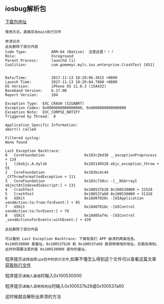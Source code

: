 ## iosbug解析包
[下载包地址](https://github.com/ZClee128/iosbug-/wiki)
```
使用方式，直接双击main执行文件
```
```oc
奔溃日志
此处删除了部分内容
Code Type:           ARM-64 (Native)  注意这里！！！
Role:                Foreground
Parent Process:      launchd [1]
Coalition:           com.gomemyc.mylc.ios.enterprise.CrashTest [651]


Date/Time:           2017-11-13 18:20:06.3615 +0800
Launch Time:         2017-11-13 18:20:04.7860 +0800
OS Version:          iPhone OS 11.0.3 (15A432)
Baseband Version:    6.17.00
Report Version:      104

Exception Type:  EXC_CRASH (SIGABRT)
Exception Codes: 0x0000000000000000, 0x0000000000000000
Exception Note:  EXC_CORPSE_NOTIFY
Triggered by Thread:  0

Application Specific Information:
abort() called

Filtered syslog:
None found

Last Exception Backtrace:
0   CoreFoundation                  0x183c2bd38 __exceptionPreprocess + 124
1   libobjc.A.dylib                 0x183140528 objc_exception_throw + 55
2   CoreFoundation                  0x183bc4c44 _CFThrowFormattedException + 111
3   CoreFoundation                  0x183c738cc -[__NSArrayI objectAtIndexedSubscript:] + 131
4   CrashTest                       0x100537b28 0x100530000 + 31528
5   CrashTest                       0x100537a60 0x100530000 + 31328
6   UIKit                           0x18d07020c -[UIApplication sendAction:to:from:forEvent:] + 95
7   UIKit                           0x18d07018c -[UIControl sendAction:to:forEvent:] + 79
8   UIKit                           0x18d05af4c -[UIControl _sendActionsForEvents:withEvent:] + 439

此处删除了部分内容
```
```
可以看到 Last Exception Backtrace: 下面有我们 APP 崩溃的两条信息。0x100530000 是基址，0x100537b28 和 0x100537a60 是调用堆栈的地址，后面会用到。
此时你需要注意的是 0x100530000 是你的基址，
```

程序提示`选择选择ipa包中的执行文件`,如果不懂怎么得到这个文件可以查看这篇文章[获取执行文件](https://blog.csdn.net/u012891546/article/details/123181816)

程序提示`请输入基值`时输入0x100530000

程序提示`请输入调用栈地址`时输入0x100537b28或0x100537a60

这时候就会解析出奔溃的方法

